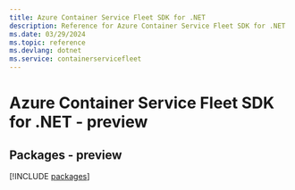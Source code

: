 ```yaml
---
title: Azure Container Service Fleet SDK for .NET
description: Reference for Azure Container Service Fleet SDK for .NET
ms.date: 03/29/2024
ms.topic: reference
ms.devlang: dotnet
ms.service: containerservicefleet
---
```

# Azure Container Service Fleet SDK for .NET - preview
## Packages - preview
[!INCLUDE [packages](container-service-fleet-index.md)]